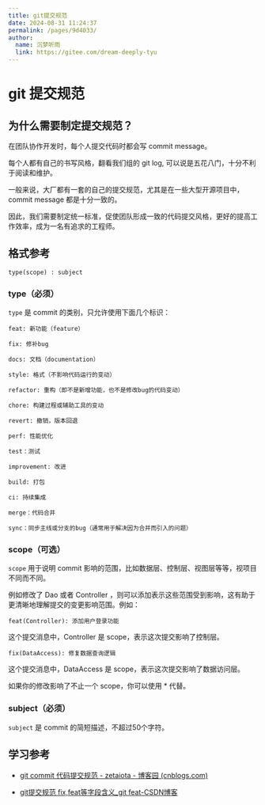 ```yaml
---
title: git提交规范
date: 2024-08-31 11:24:37
permalink: /pages/9d4033/
author: 
  name: 沉梦听雨
  link: https://gitee.com/dream-deeply-tyu
---
```

# git 提交规范

## 为什么需要制定提交规范？

在团队协作开发时，每个人提交代码时都会写 commit message。

每个人都有自己的书写风格，翻看我们组的 git log, 可以说是五花八门，十分不利于阅读和维护。

一般来说，大厂都有一套的自己的提交规范，尤其是在一些大型开源项目中，commit message 都是十分一致的。

因此，我们需要制定统一标准，促使团队形成一致的代码提交风格，更好的提高工作效率，成为一名有追求的工程师。



## 格式参考

```
type(scope) : subject
```

### type（必须）

`type` 是 commit 的类别，只允许使用下面几个标识：

```
feat: 新功能（feature）

fix: 修补bug

docs: 文档（documentation）

style: 格式（不影响代码运行的变动）

refactor: 重构（即不是新增功能，也不是修改bug的代码变动）

chore: 构建过程或辅助工具的变动

revert: 撤销，版本回退

perf: 性能优化

test：测试

improvement: 改进

build: 打包

ci: 持续集成

merge：代码合并

sync：同步主线或分支的bug（通常用于解决因为合并而引入的问题）
```



### scope（可选）

`scope` 用于说明 commit 影响的范围，比如数据层、控制层、视图层等等，视项目不同而不同。



例如修改了 Dao 或者 Controller ，则可以添加表示这些范围受到影响，这有助于更清晰地理解提交的变更影响范围。例如：

```
feat(Controller): 添加用户登录功能
```

这个提交消息中，Controller 是 scope，表示这次提交影响了控制层。

```
fix(DataAccess): 修复数据查询逻辑
```

这个提交消息中，DataAccess 是 scope，表示这次提交影响了数据访问层。

如果你的修改影响了不止一个 scope，你可以使用 * 代替。


### subject（必须）

`subject` 是 commit 的简短描述，不超过50个字符。

## 学习参考

- [git commit 代码提交规范 - zetaiota - 博客园 (cnblogs.com)](https://www.cnblogs.com/anly95/p/13163384.html)

- [git提交规范 fix,feat等字段含义_git feat-CSDN博客](https://blog.csdn.net/weixin_44599143/article/details/128090981)